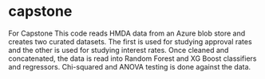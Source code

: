 # capstone
For Capstone
This code reads HMDA data from an Azure blob store and creates two curated datasets. The first is used for studying approval rates and the other is used for studying interest rates. Once cleaned and concatenated, the data is read into Random Forest and XG Boost classifiers and regressors. Chi-squared and ANOVA testing is done against the data.
